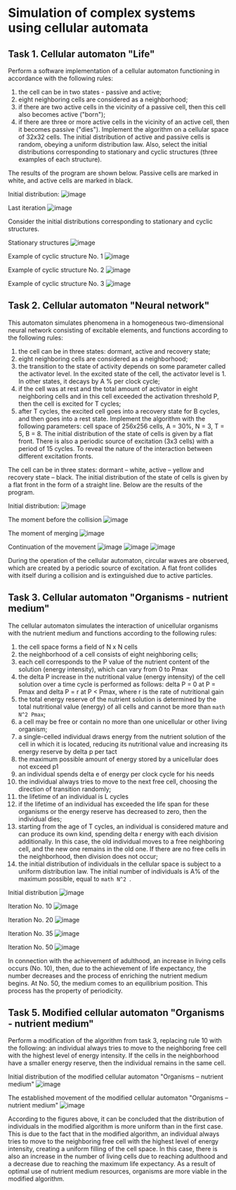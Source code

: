 # Simulation of complex systems using cellular automata

## Task 1. Cellular automaton "Life"
Perform a software implementation of a cellular automaton functioning in accordance with the following rules:
1) the cell can be in two states - passive and active;
2) eight neighboring cells are considered as a neighborhood;
3) if there are two active cells in the vicinity of a passive cell, then this cell also becomes active ("born");
4) if there are three or more active cells in the vicinity of an active cell, then
it becomes passive ("dies").
Implement the algorithm on a cellular space of 32x32 cells. The initial distribution of active and passive cells is random, obeying a uniform distribution law. Also, select the initial distributions corresponding to stationary and cyclic structures (three examples of each structure).

The results of the program are shown below. Passive cells are marked in white, and active cells are marked in black.

Initial distribution:
![image](https://github.com/NoPainNoGane/Cellular_Automaton/assets/64308897/1feb30d6-eb8f-49ec-b5a3-9a0b24c2573a)

Last iteration
![image](https://github.com/NoPainNoGane/Cellular_Automaton/assets/64308897/c2252cbb-8ee9-42ed-a50d-f1fd9f78e145)

Consider the initial distributions corresponding to stationary and cyclic structures.

Stationary structures
![image](https://github.com/NoPainNoGane/Cellular_Automaton/assets/64308897/7e081f57-c637-4fab-aa84-d27a4cb815eb)

Example of cyclic structure No. 1
![image](https://github.com/NoPainNoGane/Cellular_Automaton/assets/64308897/05a84379-2c30-49de-97ac-8ec7e4977e0d)

Example of cyclic structure No. 2
![image](https://github.com/NoPainNoGane/Cellular_Automaton/assets/64308897/00d9e117-2cbf-4ca8-afcd-47d0ab70e85a)

Example of cyclic structure No. 3
![image](https://github.com/NoPainNoGane/Cellular_Automaton/assets/64308897/acbd1563-a492-4bd6-973a-4106a2fc0af2)


## Task 2. Cellular automaton "Neural network"
This automaton simulates phenomena in a homogeneous two-dimensional neural network consisting of excitable elements, and functions according to the following rules:
1) the cell can be in three states: dormant, active and recovery state;
2) eight neighboring cells are considered as a neighborhood;
3) the transition to the state of activity depends on some parameter called the activator level. In the excited state of the cell, the activator level is 1. In other states, it decays by A % per clock cycle;
4) if the cell was at rest and the total amount of activator in eight neighboring cells and in this cell exceeded the activation threshold P, then the cell is excited for T cycles;
5) after T cycles, the excited cell goes into a recovery state for B cycles, and then goes into a rest state.
Implement the algorithm with the following parameters: cell space of 256x256 cells, A = 30%, N = 3, T = 5, B = 8. The initial distribution of the state of cells is given by a flat front. There is also a periodic source of excitation (3x3 cells) with a period of 15 cycles. To reveal the nature of the interaction between different excitation fronts.

The cell can be in three states: dormant – white, active – yellow and recovery state – black. The initial distribution of the state of cells is given by a flat front in the form of a straight line. Below are the results of the program.

Initial distribution:
![image](https://github.com/NoPainNoGane/Cellular_Automaton/assets/64308897/3bc19802-3474-4b51-a70f-95f71d091145)

The moment before the collision
![image](https://github.com/NoPainNoGane/Cellular_Automaton/assets/64308897/ade2a2dd-ecab-4a08-8fa9-7b22f7c83b27)

The moment of merging
![image](https://github.com/NoPainNoGane/Cellular_Automaton/assets/64308897/68069b03-0a9d-46ad-a3fe-052cd5372f16)

Continuation of the movement
![image](https://github.com/NoPainNoGane/Cellular_Automaton/assets/64308897/35ca689d-ecf0-4c4c-af63-157485772e86)
![image](https://github.com/NoPainNoGane/Cellular_Automaton/assets/64308897/d587209a-5728-4431-a0d2-771ba711eb43)
![image](https://github.com/NoPainNoGane/Cellular_Automaton/assets/64308897/65b6fb11-6ea0-486d-8f34-8cd849fc2f2a)

During the operation of the cellular automaton, circular waves are observed, which are created by a periodic source of excitation. A flat front collides with itself during a collision and is extinguished due to active particles.


## Task 3. Cellular automaton "Organisms - nutrient medium"
The cellular automaton simulates the interaction of unicellular organisms with the nutrient medium and functions according to the following rules:
1) the cell space forms a field of N x N cells
2) the neighborhood of a cell consists of eight neighboring cells;
3) each cell corresponds to the P value of the nutrient content of the solution (energy intensity), which can vary from 0 to Pmax
4) the delta P increase in the nutritional value (energy intensity) of the cell solution over a time cycle is performed as follows: delta P = 0 at P = Pmax and delta P = r at P < Pmax, where r is the rate of nutritional gain
5) the total energy reserve of the nutrient solution is determined by the total nutritional value (energy) of all cells and cannot be more than ```math N^2 Pmax```;
6) a cell may be free or contain no more than one unicellular or other living organism;
7) a single-celled individual draws energy from the nutrient solution of the cell in which it is located, reducing its nutritional value and increasing its energy reserve by delta p per tact
8) the maximum possible amount of energy stored by a unicellular does not exceed p1
9) an individual spends delta e of energy per clock cycle for his needs
10) the individual always tries to move to the next free cell, choosing the direction of transition randomly;
11) the lifetime of an individual is L cycles
12) if the lifetime of an individual has exceeded the life span for these organisms or the energy reserve has decreased to zero, then the individual dies;
13) starting from the age of T cycles, an individual is considered mature and can produce its own kind, spending delta r energy with each division additionally. In this case, the old individual moves to a free neighboring cell, and the new one remains in the old one. If there are no free cells in the neighborhood, then division does not occur;
14) the initial distribution of individuals in the cellular space is subject to a uniform distribution law. The initial number of individuals is A% of the maximum possible, equal to ```math N^2 ```.

Initial distribution
![image](https://github.com/NoPainNoGane/Cellular_Automaton/assets/64308897/e8c61082-84e0-49c2-bced-2e5d617b0959)

Iteration No. 10
![image](https://github.com/NoPainNoGane/Cellular_Automaton/assets/64308897/619228bb-5743-47a9-95d2-664b0f699ecb)

Iteration No. 20
![image](https://github.com/NoPainNoGane/Cellular_Automaton/assets/64308897/ba223990-4b3b-429e-9078-7b511badb1f6)

Iteration No. 35
![image](https://github.com/NoPainNoGane/Cellular_Automaton/assets/64308897/b0ca475d-e863-484e-aa5b-e9597d1ab735)

Iteration No. 50
![image](https://github.com/NoPainNoGane/Cellular_Automaton/assets/64308897/99165194-2b81-4afb-999e-668836ee29d0)

In connection with the achievement of adulthood, an increase in living cells occurs (No. 10), then, due to the achievement of life expectancy, the number decreases and the process of enriching the nutrient medium begins. At No. 50, the medium comes to an equilibrium position. This process has the property of periodicity.



## Task 5. Modified cellular automaton "Organisms - nutrient medium"
Perform a modification of the algorithm from task 3, replacing rule 10 with the following: an individual always tries to move to the neighboring free cell with the highest level of energy intensity. If the cells in the neighborhood have a smaller energy reserve, then the individual remains in the same cell.

Initial distribution of the modified cellular automaton "Organisms – nutrient medium"
![image](https://github.com/NoPainNoGane/Cellular_Automaton/assets/64308897/08ae260e-06c5-4a52-a222-c8d5ce0c2f4e)

The established movement of the modified cellular automaton "Organisms – nutrient medium"
![image](https://github.com/NoPainNoGane/Cellular_Automaton/assets/64308897/53915287-31c2-474d-b218-f3e893daaf4a)

According to the figures above, it can be concluded that the distribution of individuals in the modified algorithm is more uniform than in the first case. This is due to the fact that in the modified algorithm, an individual always tries to move to the neighboring free cell with the highest level of energy intensity, creating a uniform filling of the cell space. In this case, there is also an increase in the number of living cells due to reaching adulthood and a decrease due to reaching the maximum life expectancy. As a result of optimal use of nutrient medium resources, organisms are more viable in the modified algorithm.



